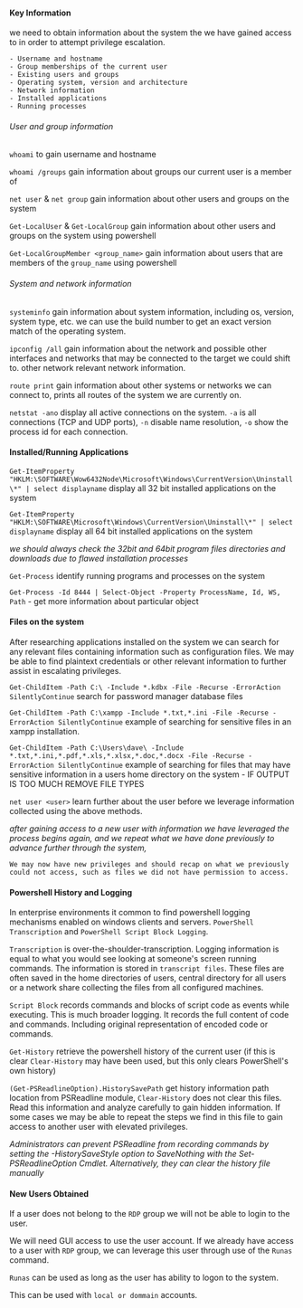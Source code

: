 
#### Key Information

we need to obtain information about the system the we have gained access to in order to attempt privilege escalation.

```
- Username and hostname
- Group memberships of the current user
- Existing users and groups
- Operating system, version and architecture
- Network information
- Installed applications
- Running processes
```

###### User and group information

`whoami` to gain username and hostname

`whoami /groups` gain information about groups our current user is a member of

`net user` & `net group` gain information about other users and groups on the system

`Get-LocalUser` & `Get-LocalGroup` gain information about other users and groups on the system using powershell

`Get-LocalGroupMember <group_name>` gain information about users that are members of the `group_name` using powershell

###### System and network information

`systeminfo` gain information about system information, including os, version, system type, etc. we can use the build number to get an exact version match of the operating system.

`ipconfig /all` gain information about the network and possible other interfaces and networks that may be connected to the target we could shift to. other network relevant network information.

`route print` gain information about other systems or networks we can connect to, prints all routes of the system we are currently on.

`netstat -ano` display all active connections on the system. `-a` is all connections (TCP and UDP ports), `-n` disable name resolution, `-o` show the process id for each connection.

#### Installed/Running Applications

`Get-ItemProperty "HKLM:\SOFTWARE\Wow6432Node\Microsoft\Windows\CurrentVersion\Uninstall\*" | select displayname` display all 32 bit installed applications on the system

`Get-ItemProperty "HKLM:\SOFTWARE\Microsoft\Windows\CurrentVersion\Uninstall\*" | select displayname` display all 64 bit installed applications on the system

*we should always check the 32bit and 64bit program files directories and downloads due to flawed installation processes*

`Get-Process` identify running programs and processes on the system

`Get-Process -Id 8444 | Select-Object -Property ProcessName, Id, WS, Path` - get more information about particular object


#### Files on the system

After researching applications installed on the system we can search for any relevant files containing information such as configuration files. We may be able to find plaintext credentials or other relevant information to further assist in escalating privileges.

`Get-ChildItem -Path C:\ -Include *.kdbx -File -Recurse -ErrorAction SilentlyContinue` search for password manager database files

`Get-ChildItem -Path C:\xampp -Include *.txt,*.ini -File -Recurse -ErrorAction SilentlyContinue` example of searching for sensitive files in an xampp installation.

`Get-ChildItem -Path C:\Users\dave\ -Include *.txt,*.ini,*.pdf,*.xls,*.xlsx,*.doc,*.docx -File -Recurse -ErrorAction SilentlyContinue` example of searching for files that may have sensitive information in a users home directory on the system - IF OUTPUT IS TOO MUCH REMOVE FILE TYPES

`net user <user>` learn further about the user before we leverage information collected using the above methods.

*after gaining access to a new user with information we have leveraged the process begins again, and we repeat what we have done previously to advance further through the system,*

`We may now have new privileges and should recap on what we previously could not access, such as files we did not have permission to access.`


#### Powershell History and Logging

In enterprise environments it common to find powershell logging mechanisms enabled on windows clients and servers. `PowerShell Transcription` and `PowerShell Script Block Logging`.

`Transcription` is over-the-shoulder-transcription. Logging information is equal to what you would see looking at someone's screen running commands. The information is stored in `transcript files`. These files are often saved in the home directories of users, central directory for all users or a network share collecting the files from all configured machines.

`Script Block` records commands and blocks of script code as events while executing. This is much broader logging. It records the full content of code and commands. Including original representation of encoded code or commands.

`Get-History` retrieve the powershell history of the current user (if this is clear `Clear-History` may have been used, but this only clears PowerShell's own history)

`(Get-PSReadlineOption).HistorySavePath` get history information path location from PSReadline module, `Clear-History`  does not clear this files. Read this information and analyze carefully to gain hidden information. If some cases we may be able to repeat the steps we find in this file to gain access to another user with elevated privileges. 

*Administrators can prevent PSReadline from recording commands by setting the -HistorySaveStyle option to SaveNothing with the Set-PSReadlineOption Cmdlet. Alternatively, they can clear the history file manually*

#### New Users Obtained

If a user does not belong to the `RDP` group we will not be able to login to the user. 

We will need GUI access to use the user account. If we already have access to a user with `RDP` group, we can leverage this user through use of the `Runas` command. 

`Runas` can be used as long as the user has ability to logon to the system. 

This can be used with `local or dommain` accounts.
